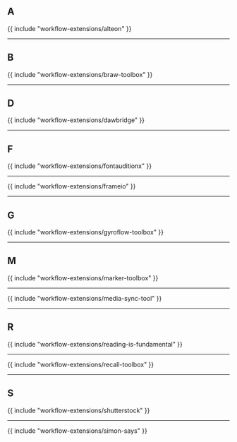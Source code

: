 ## A

{{ include "workflow-extensions/alteon" }}

---

## B

{{ include "workflow-extensions/braw-toolbox" }}

---

## D

{{ include "workflow-extensions/dawbridge" }}

---

## F

{{ include "workflow-extensions/fontauditionx" }}

---

{{ include "workflow-extensions/frameio" }}

---

## G

{{ include "workflow-extensions/gyroflow-toolbox" }}

---

## M

{{ include "workflow-extensions/marker-toolbox" }}

---

{{ include "workflow-extensions/media-sync-tool" }}

---

## R

{{ include "workflow-extensions/reading-is-fundamental" }}

---

{{ include "workflow-extensions/recall-toolbox" }}

---

## S

{{ include "workflow-extensions/shutterstock" }}

---

{{ include "workflow-extensions/simon-says" }}
